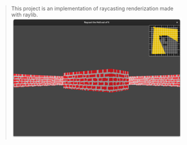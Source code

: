 > This project is an implementation of raycasting renderization made with raylib.
![alt text](https://github.com/thetygerpotatto/raycaster/blob/main/resources/screenshot.png)

